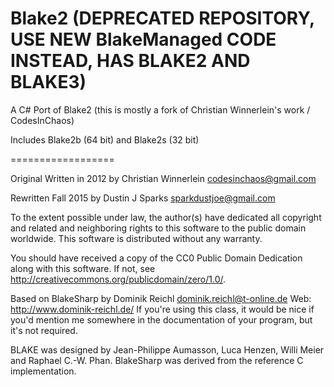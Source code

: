 # Blake2 (DEPRECATED REPOSITORY, USE NEW BlakeManaged CODE INSTEAD, HAS BLAKE2 AND BLAKE3)
A C# Port of Blake2 (this is mostly a fork of Christian Winnerlein's work / CodesInChaos)

Includes Blake2b (64 bit) and Blake2s (32 bit)

==================

Original Written in 2012 by Christian Winnerlein  <codesinchaos@gmail.com>

Rewritten Fall 2015 by Dustin J Sparks <sparkdustjoe@gmail.com>

 To the extent possible under law, the author(s) have dedicated all copyright
 and related and neighboring rights to this software to the public domain
 worldwide. This software is distributed without any warranty.

 You should have received a copy of the CC0 Public Domain Dedication along with
 this software. If not, see <http://creativecommons.org/publicdomain/zero/1.0/>.

  Based on BlakeSharp
  by Dominik Reichl <dominik.reichl@t-online.de>
  Web: http://www.dominik-reichl.de/
  If you're using this class, it would be nice if you'd mention
  me somewhere in the documentation of your program, but it's
  not required.

  BLAKE was designed by Jean-Philippe Aumasson, Luca Henzen,
  Willi Meier and Raphael C.-W. Phan.
  BlakeSharp was derived from the reference C implementation.
